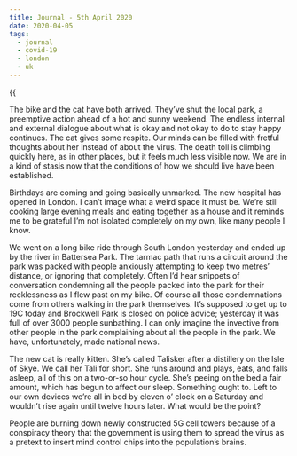 ```yaml
---
title: Journal - 5th April 2020
date: 2020-04-05
tags:
  - journal
  - covid-19
  - london
  - uk
---
```


{{<audio src="/audio/journal/queen-address.m4a" caption="The Queen gives a speech">}}

The bike and the cat have both arrived. They’ve shut the local park, a preemptive action ahead of a hot and sunny weekend. The endless internal and external dialogue about what is okay and not okay to do to stay happy continues. The cat gives some respite. Our minds can be filled with fretful thoughts about her instead of about the virus. The death toll is climbing quickly here, as in other places, but it feels much less visible now. We are in a kind of stasis now that the conditions of how we should live have been established.

Birthdays are coming and going basically unmarked. The new hospital has opened in London. I can’t image what a weird space it must be. We’re still cooking large evening meals and eating together as a house and it reminds me to be grateful I’m not isolated completely on my own, like many people I know.

We went on a long bike ride through South London yesterday and ended up by the river in Battersea Park. The tarmac path that runs a circuit around the park was packed with people anxiously attempting to keep two metres’ distance, or ignoring that completely. Often I’d hear snippets of conversation condemning all the people packed into the park for their recklessness as I flew past on my bike. Of course all those condemnations come from others walking in the park themselves. It’s supposed to get up to 19C today and Brockwell Park is closed on police advice; yesterday it was full of over 3000 people sunbathing. I can only imagine the invective from other people in the park complaining about all the people in the park. We have, unfortunately, made national news.

The new cat is really kitten. She’s called Talisker after a distillery on the Isle of Skye. We call her Tali for short. She runs around and plays, eats, and falls asleep, all of this on a two-or-so hour cycle. She’s peeing on the bed a fair amount, which has begun to affect our sleep. Something ought to. Left to our own devices we’re all in bed by eleven o’ clock on a Saturday and wouldn’t rise again until twelve hours later. What would be the point?

People are burning down newly constructed 5G cell towers because of a conspiracy theory that the government is using them to spread the virus as a pretext to insert mind control chips into the population’s brains.

